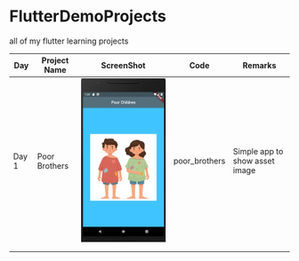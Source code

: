 # FlutterDemoProjects
all of my flutter learning projects

| Day  | Project Name  | ScreenShot  | Code  | Remarks  |
|------|---------------|-------------|-------|----------|
| Day 1 | Poor Brothers  |  ![](./screenshots/poor_brothers.png) | poor_brothers  |  Simple app to show asset image |
|   |   |   |   |   |
|   |   |   |   |   |

